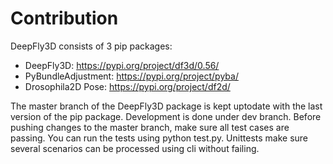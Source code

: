 # Contribution

DeepFly3D consists of 3 pip packages:
- DeepFly3D: https://pypi.org/project/df3d/0.56/
- PyBundleAdjustment: https://pypi.org/project/pyba/
- Drosophila2D Pose: https://pypi.org/project/df2d/

The master branch of the DeepFly3D package is kept uptodate with the last version of the pip package. Development is done under dev branch. Before pushing changes to the master branch, make sure all test cases are passing. You can run the tests using python test.py. Unittests make sure several scenarios can be processed using cli without failing.

